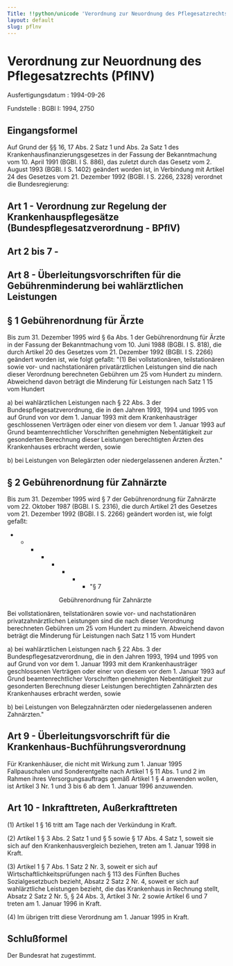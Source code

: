 ```yaml
---
Title: !!python/unicode 'Verordnung zur Neuordnung des Pflegesatzrechts'
layout: default
slug: pflnv
---
```


# Verordnung zur Neuordnung des Pflegesatzrechts (PflNV)

Ausfertigungsdatum
:   1994-09-26

Fundstelle
:   BGBl I: 1994, 2750



## Eingangsformel

Auf Grund der §§ 16, 17 Abs. 2 Satz 1 und Abs. 2a Satz 1 des
Krankenhausfinanzierungsgesetzes in der Fassung der Bekanntmachung vom
10\. April 1991 (BGBl. I S. 886), das zuletzt durch das Gesetz vom 2.
August 1993 (BGBl. I S. 1402) geändert worden ist, in Verbindung mit
Artikel 24 des Gesetzes vom 21. Dezember 1992 (BGBl. I S. 2266, 2328)
verordnet die Bundesregierung:


## Art 1 - Verordnung zur Regelung der Krankenhauspflegesätze (Bundespflegesatzverordnung - BPflV)



## Art 2 bis 7 - 



## Art 8 - Überleitungsvorschriften für die Gebührenminderung bei wahlärztlichen Leistungen



## § 1 Gebührenordnung für Ärzte

Bis zum 31. Dezember 1995 wird § 6a Abs. 1 der Gebührenordnung für
Ärzte in der Fassung der Bekanntmachung vom 10. Juni 1988 (BGBl. I S.
818), die durch Artikel 20 des Gesetzes vom 21. Dezember 1992 (BGBl. I
S. 2266) geändert worden ist, wie folgt gefaßt:
"(1) Bei vollstationären, teilstationären sowie vor- und
nachstationären privatärztlichen Leistungen sind die nach dieser
Verordnung berechneten Gebühren um 25 vom Hundert zu mindern.
Abweichend davon beträgt die Minderung für Leistungen nach Satz 1 15
vom Hundert

a)  bei wahlärztlichen Leistungen nach § 22 Abs. 3 der
    Bundespflegesatzverordnung, die in den Jahren 1993, 1994 und 1995 von
    auf Grund von vor dem 1. Januar 1993 mit dem Krankenhausträger
    geschlossenen Verträgen oder einer von diesem vor dem 1. Januar 1993
    auf Grund beamtenrechtlicher Vorschriften genehmigten Nebentätigkeit
    zur gesonderten Berechnung dieser Leistungen berechtigten Ärzten des
    Krankenhauses erbracht werden, sowie


b)  bei Leistungen von Belegärzten oder niedergelassenen anderen Ärzten."





## § 2 Gebührenordnung für Zahnärzte

Bis zum 31. Dezember 1995 wird § 7 der Gebührenordnung für Zahnärzte
vom 22. Oktober 1987 (BGBl. I S. 2316), die durch Artikel 21 des
Gesetzes vom 21. Dezember 1992 (BGBl. I S. 2266) geändert worden ist,
wie folgt gefaßt:

*
    *
        *
            *
                *
                    *
                        *
                            *   "§ 7










                    Gebührenordnung für Zahnärzte















Bei vollstationären, teilstationären sowie vor- und nachstationären
privatzahnärztlichen Leistungen sind die nach dieser Verordnung
berechneten Gebühren um 25 vom Hundert zu mindern. Abweichend davon
beträgt die Minderung für Leistungen nach Satz 1 15 vom Hundert

a)  bei wahlärztlichen Leistungen nach § 22 Abs. 3 der
    Bundespflegesatzverordnung, die in den Jahren 1993, 1994 und 1995 von
    auf Grund von vor dem 1. Januar 1993 mit dem Krankenhausträger
    geschlossenen Verträgen oder einer von diesem vor dem 1. Januar 1993
    auf Grund beamtenrechtlicher Vorschriften genehmigten Nebentätigkeit
    zur gesonderten Berechnung dieser Leistungen berechtigten Zahnärzten
    des Krankenhauses erbracht werden, sowie


b)  bei Leistungen von Belegzahnärzten oder niedergelassenen anderen
    Zahnärzten."





## Art 9 - Überleitungsvorschrift für die Krankenhaus-Buchführungsverordnung

Für Krankenhäuser, die nicht mit Wirkung zum 1. Januar 1995
Fallpauschalen und Sonderentgelte nach Artikel 1 § 11 Abs. 1 und 2 im
Rahmen ihres Versorgungsauftrags gemäß Artikel 1 § 4 anwenden wollen,
ist Artikel 3 Nr. 1 und 3 bis 6 ab dem 1. Januar 1996 anzuwenden.


## Art 10 - Inkrafttreten, Außerkrafttreten

(1) Artikel 1 § 16 tritt am Tage nach der Verkündung in Kraft.

(2) Artikel 1 § 3 Abs. 2 Satz 1 und § 5 sowie § 17 Abs. 4 Satz 1,
soweit sie sich auf den Krankenhausvergleich beziehen, treten am 1.
Januar 1998 in Kraft.

(3) Artikel 1 § 7 Abs. 1 Satz 2 Nr. 3, soweit er sich auf
Wirtschaftlichkeitsprüfungen nach § 113 des Fünften Buches
Sozialgesetzbuch bezieht, Absatz 2 Satz 2 Nr. 4, soweit er sich auf
wahlärztliche Leistungen bezieht, die das Krankenhaus in Rechnung
stellt, Absatz 2 Satz 2 Nr. 5, § 24 Abs. 3, Artikel 3 Nr. 2 sowie
Artikel 6 und 7 treten am 1. Januar 1996 in Kraft.

(4) Im übrigen tritt diese Verordnung am 1. Januar 1995 in Kraft.


## Schlußformel

Der Bundesrat hat zugestimmt.

